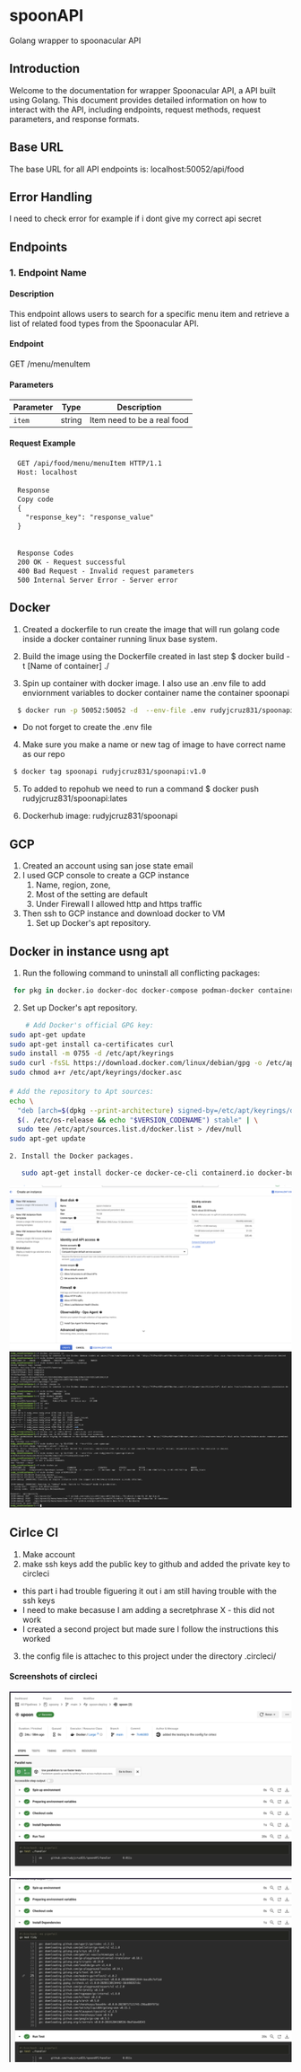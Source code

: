 # spoonAPI
 Golang wrapper to spoonacular API 


## Introduction

Welcome to the documentation for wrapper Spoonacular API, a  API built using Golang. This document provides detailed information on how to interact with the API, including endpoints, request methods, request parameters, and response formats.

## Base URL

The base URL for all API endpoints is:
    localhost:50052/api/food


## Error Handling

 I need to check error for example if i dont give my correct api secret

## Endpoints

### 1. Endpoint Name

#### Description

This endpoint allows users to search for a specific menu item and retrieve a list of related food types from the Spoonacular API.

#### Endpoint

GET /menu/menuItem

#### Parameters

| Parameter  | Type   | Description                       |
|------------|--------|-----------------------------------|
| `item`     | string | Item need to be a real food       |


#### Request Example

``` http
  GET /api/food/menu/menuItem HTTP/1.1
  Host: localhost

  Response
  Copy code
  {
    "response_key": "response_value"
  }


  Response Codes
  200 OK - Request successful
  400 Bad Request - Invalid request parameters
  500 Internal Server Error - Server error

```

## Docker

1. Created a dockerfile to run create the image that will run golang code inside a docker container running linux base system.

2. Build the image using the Dockerfile created in last step
  $ docker build -t [Name of container] ./

3. Spin up container with docker image. I also use an .env file to add enviornment variables to docker container name the container spoonapi
``` bash
  $ docker run -p 50052:50052 -d  --env-file .env rudyjcruz831/spoonapi  
```
  - Do not forget to create the .env file
4. Make sure you make a name or new tag of image to have correct name as our repo
``` bash
 $ docker tag spoonapi rudyjcruz831/spoonapi:v1.0 
```
5. To added to repohub we need to run a command
 $ docker push rudyjcruz831/spoonapi:lates

6. Dockerhub image: rudyjcruz831/spoonapi


## GCP 
 
 1. Created an account using san jose state email 
 2. I used GCP console to create a GCP instance
    1. Name, region, zone, 
    2. Most of the setting are default
    3. Under Firewall I allowed http and https traffic
 3. Then ssh to GCP instance and download docker to VM
    1. Set up Docker's apt repository.



## Docker in instance usng apt

1. Run the following command to uninstall all conflicting packages: 
```bash 
 for pkg in docker.io docker-doc docker-compose podman-docker containerd runc; do sudo apt-get remove $pkg; done
```
2. Set up Docker's apt repository.
```bash 
    # Add Docker's official GPG key: 
sudo apt-get update
sudo apt-get install ca-certificates curl
sudo install -m 0755 -d /etc/apt/keyrings
sudo curl -fsSL https://download.docker.com/linux/debian/gpg -o /etc/apt/keyrings/docker.asc
sudo chmod a+r /etc/apt/keyrings/docker.asc

# Add the repository to Apt sources:
echo \
  "deb [arch=$(dpkg --print-architecture) signed-by=/etc/apt/keyrings/docker.asc] https://download.docker.com/linux/debian \
  $(. /etc/os-release && echo "$VERSION_CODENAME") stable" | \
  sudo tee /etc/apt/sources.list.d/docker.list > /dev/null
sudo apt-get update 
```
    2. Install the Docker packages.
``` bash 
   sudo apt-get install docker-ce docker-ce-cli containerd.io docker-buildx-plugin docker-compose-plugin
```

![image info](./img/GCP_Screenshot1.png)
![image info](./img/GCP_Screenshot2.png)



## Cirlce CI
1. Make account
2. make ssh keys add the public key to github and added the private key to circleci
  - this part i had trouble figuering it out i am still having trouble with the ssh keys
  - I need to make becasuse I am adding a secretphrase  X - this did not work
  - I created a second project but made sure I follow the instructions this worked
3. the config file is attachec to this project under the directory .circleci/

#### Screenshots of circleci
![image info](./img/Circle_Screenshot1.png)
![image info](./img/Circle_Screenshot2.png)


